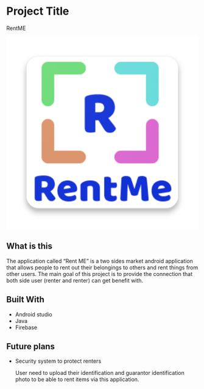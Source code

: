 # Project Title

RentME

![alt text](https://github.com/MizukiZ/RentMeProject/blob/master/app/src/main/res/drawable/logo.png)

## What is this

The application called “Rent ME” is a two sides market android application that allows people to
rent out their belongings to others and rent things from other users. The main goal of this project is
to provide the connection that both side user (renter and renter) can get benefit with.

## Built With

- Android studio
- Java
- Firebase

## Future plans

- Security system to protect renters

  User need to upload their identification and guarantor identification photo to be able to rent items via this application.

